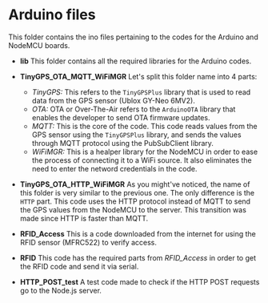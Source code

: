 # Arduino files

This folder contains the ino files pertaining to the codes for the Arduino and NodeMCU boards.

* **lib**
  This folder contains all the required libraries for the Arduino codes.

* **TinyGPS_OTA_MQTT_WiFiMGR**
  Let's split this folder name into 4 parts:
	* *TinyGPS:*
    This refers to the `TinyGPSPlus` library that is used to read data from the GPS sensor (Ublox GY-Neo 6MV2).
  * *OTA:*
    OTA or Over-The-Air refers to the `ArduinoOTA` library that enables the developer to send OTA firmware updates.
  * *MQTT:*
    This is the core of the code. This code reads values from the GPS sensor using the `TinyGPSPlus` library, and sends the values through MQTT protocol using the PubSubClient library.
  * *WiFiMGR:*
    This is a healper library for the NodeMCU in order to ease the process of connecting it to a WiFi source. It also eliminates the need to enter the netword credentials in the code.

* **TinyGPS_OTA_HTTP_WiFiMGR**
  As you might've noticed, the name of this folder is very similar to the previous one. The only difference is the `HTTP` part. This code uses the HTTP protocol instead of MQTT to send the GPS values from the NodeMCU to the server. This transition was made since HTTP is faster than MQTT.

* **RFID_Access**
  This is a code downloaded from the internet for using the RFID sensor (MFRC522) to verify access.

* **RFID**
  This code has the required parts from *RFID_Access* in order to get the RFID code and send it via serial.

* **HTTP_POST_test**
  A test code made to check if the HTTP POST requests go to the Node.js server.